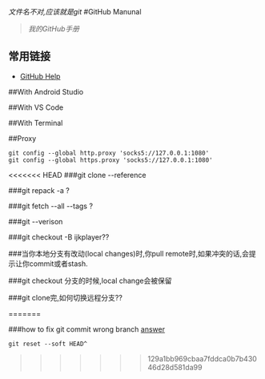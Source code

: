 *文件名不对,应该就是git*
#GitHub Manunal
> *我的GitHub手册*

## 常用链接
* [GitHub Help](https://help.github.com/)

##With Android Studio

##With VS Code

##With Terminal

##Proxy
```
git config --global http.proxy 'socks5://127.0.0.1:1080'
git config --global https.proxy 'socks5://127.0.0.1:1080'
```

<<<<<<< HEAD
###git clone --reference 

###git repack -a ?

###git fetch --all --tags ?

###git --verison

###git checkout <commit> -B ijkplayer??


###当你本地分支有改动(local changes)时,你pull remote时,如果冲突的话,会提示让你commit或者stash.

###git checkout 分支的时候,local change会被保留

###git clone完,如何切换远程分支??

=======

###how to fix git commit wrong branch
[answer](http://stackoverflow.com/a/2941598)
```
git reset --soft HEAD^
```
>>>>>>> 129a1bb969cbaa7fddca0b7b43046d28d581da99
